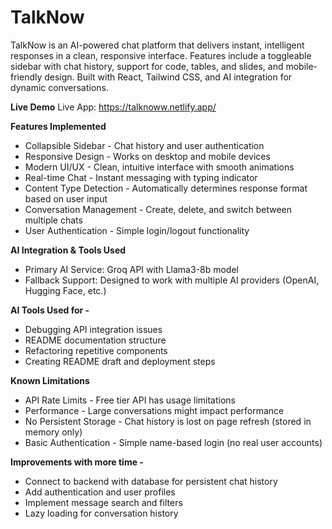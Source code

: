 # TalkNow
TalkNow is an AI-powered chat platform that delivers instant, intelligent responses in a clean, responsive interface. Features include a toggleable sidebar with chat history, support for code, tables, and slides, and mobile-friendly design. Built with React, Tailwind CSS, and AI integration for dynamic conversations.

**Live Demo**
Live App: https://talknoww.netlify.app/

**Features Implemented**
* Collapsible Sidebar - Chat history and user authentication
* Responsive Design - Works on desktop and mobile devices
* Modern UI/UX - Clean, intuitive interface with smooth animations
* Real-time Chat - Instant messaging with typing indicator
* Content Type Detection - Automatically determines response format based on user input
* Conversation Management - Create, delete, and switch between multiple chats
* User Authentication - Simple login/logout functionality

**AI Integration & Tools Used**
* Primary AI Service: Groq API with Llama3-8b model
* Fallback Support: Designed to work with multiple AI providers (OpenAI, Hugging Face, etc.)

**AI Tools Used for -**
   * Debugging API integration issues
   * README documentation structure
   * Refactoring repetitive components
   * Creating README draft and deployment steps
  
**Known Limitations**
 * API Rate Limits - Free tier API has usage limitations
 * Performance - Large conversations might impact performance
 * No Persistent Storage - Chat history is lost on page refresh (stored in memory only)
 * Basic Authentication - Simple name-based login (no real user accounts)

**Improvements with more time -**
 * Connect to backend with database for persistent chat history
 * Add authentication and user profiles
 * Implement message search and filters
 * Lazy loading for conversation history
